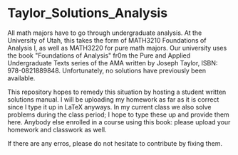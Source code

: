 Taylor_Solutions_Analysis
=========================

All math majors have to go through undergraduate analysis. At the University of Utah, this takes the form of MATH3210 Foundations of Analysis I, as well as MATH3220 for pure math majors. Our university uses the book "Foundations of Analysis" fr0m the Pure and Applied Undergraduate Texts series of the AMA written by Joseph Taylor, ISBN: 978-0821889848. Unfortunately, no solutions have previously been available.

This repository hopes to remedy this situation by hosting a student written solutions manual. I will be uploading my homework as far as it is correct since I type it up in LaTeX anyways. In my current class we also solve problems during the class period; I hope to type these up and provide them here. Anybody else enrolled in a course using this book: please upload your homework and classwork as well. 

If there are any erros, please do not hesitate to contribute by fixing them.  
